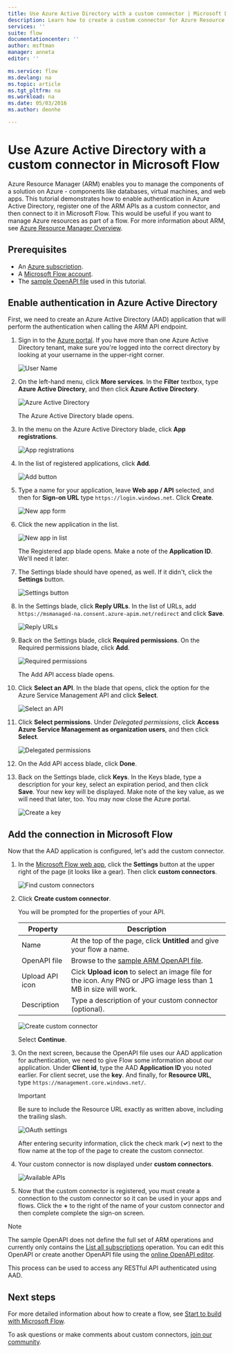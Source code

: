 ```yaml
---
title: Use Azure Active Directory with a custom connector | Microsoft Docs
description: Learn how to create a custom connector for Azure Resource Manager, with Azure Active Directory authentication.
services: ''
suite: flow
documentationcenter: ''
author: msftman
manager: anneta
editor: ''

ms.service: flow
ms.devlang: na
ms.topic: article
ms.tgt_pltfrm: na
ms.workload: na
ms.date: 05/03/2016
ms.author: deonhe

---
```

# Use Azure Active Directory with a custom connector in Microsoft Flow
Azure Resource Manager (ARM) enables you to manage the components of a solution on Azure - components like databases, virtual machines, and web apps. This tutorial demonstrates how to enable authentication in Azure Active Directory, register one of the ARM APIs as a custom connector, and then connect to it in Microsoft Flow. This would be useful if you want to manage Azure resources as part of a flow. For more information about ARM, see [Azure Resource Manager Overview](https://docs.microsoft.com/azure/azure-resource-manager/resource-group-overview).

## Prerequisites
* An [Azure subscription](https://azure.microsoft.com/free/).
* A [Microsoft Flow account](https://flow.microsoft.com).
* The [sample OpenAPI file](http://pwrappssamples.blob.core.windows.net/samples/AzureResourceManager.json) used in this tutorial.

## Enable authentication in Azure Active Directory
First, we need to create an Azure Active Directory (AAD) application that will perform the authentication when calling the ARM API endpoint.

1. Sign in to the [Azure portal](https://portal.azure.com).  If you have more than one Azure Active Directory tenant, make sure you're logged into the correct directory by looking at your username in the upper-right corner.
   
    ![User Name](./media/customapi-azure-resource-manager-tutorial/current-user.png)
2. On the left-hand menu, click **More services**.  In the **Filter** textbox, type **Azure Active Directory**, and then click **Azure Active Directory**.
   
    ![Azure Active Directory](./media/customapi-azure-resource-manager-tutorial/azureaad.png)
   
    The Azure Active Directory blade opens.   
3. In the menu on the Azure Active Directory blade, click **App registrations**.
   
    ![App registrations](./media/customapi-azure-resource-manager-tutorial/azureapplication.png)
4. In the list of registered applications, click **Add**.
   
    ![Add button](./media/customapi-azure-resource-manager-tutorial/add-app-btn.png)   
5. Type a name for your application, leave **Web app / API** selected, and then for **Sign-on URL** type `https://login.windows.net`.  Click **Create**.  
   
    ![New app form](./media/customapi-azure-resource-manager-tutorial/newapplication.png)
6. Click the new application in the list.
   
    ![New app in list](./media/customapi-azure-resource-manager-tutorial/newapplication2.png)
   
    The Registered app blade opens.  Make a note of the **Application ID**.  We'll need it later.
7. The Settings blade should have opened, as well.  If it didn't, click the **Settings** button.
   
    ![Settings button](./media/customapi-azure-resource-manager-tutorial/settings-btn.png)
8. In the Settings blade, click **Reply URLs**. In the list of URLs, add `https://msmanaged-na.consent.azure-apim.net/redirect` and click **Save**.
   
    ![Reply URLs](./media/customapi-azure-resource-manager-tutorial/reply-urls.png)
9. Back on the Settings blade, click **Required permissions**.  On the Required permissions blade, click **Add**.
   
    ![Required permissions](./media/customapi-azure-resource-manager-tutorial/permissions.png)
   
    The Add API access blade opens.
10. Click **Select an API**. In the blade that opens, click the option for the Azure Service Management API and click **Select**.
    
    ![Select an API](./media/customapi-azure-resource-manager-tutorial/permissions2.png)
11. Click **Select permissions**.  Under *Delegated permissions*, click **Access Azure Service Management as organization users**, and then click **Select**.
    
    ![Delegated permissions](./media/customapi-azure-resource-manager-tutorial/permissions3.png)
12. On the Add API access blade, click **Done**.
13. Back on the Settings blade, click **Keys**.  In the Keys blade, type a description for your key, select an expiration period, and then click **Save**.  Your new key will be displayed.  Make note of the key value, as we will need that later, too.  You may now close the Azure portal.
    
    ![Create a key](./media/customapi-azure-resource-manager-tutorial/configurekeys.png)

## Add the connection in Microsoft Flow
Now that the AAD application is configured, let's add the custom connector.

1. In the [Microsoft Flow web app](https://flow.microsoft.com/), click the **Settings** button at the upper right of the page (it looks like a gear).  Then click **custom connectors**.
   
    ![Find custom connectors](./media/customapi-azure-resource-manager-tutorial/finding-custom-apis.png)  
2. Click **Create custom connector**.  
   
    You will be prompted for the properties of your API.  
   
   | Property | Description |
   | --- | --- |
   | Name |At the top of the page, click **Untitled** and give your flow a name. |
   | OpenAPI file |Browse to the [sample ARM OpenAPI file](http://pwrappssamples.blob.core.windows.net/samples/AzureResourceManager.json). |
   | Upload API icon |Cick **Upload icon** to select an image file for the icon. Any PNG or JPG image less than 1 MB in size will work. |
   | Description |Type a description of your custom connector (optional). |
   
    ![Create custom connector](./media/customapi-azure-resource-manager-tutorial/create-custom-api.png)  
   
    Select **Continue**.
3. On the next screen, because the OpenAPI file uses our AAD application for authentication, we need to give Flow some information about our application.  Under **Client id**, type the AAD **Application ID** you noted earlier.  For client secret, use the **key**.  And finally, for **Resource URL**, type `https://management.core.windows.net/`.
   
   > [!IMPORTANT]
   > Be sure to include the Resource URL exactly as written above, including the trailing slash.
   > 
   > 
   
    ![OAuth settings](./media/customapi-azure-resource-manager-tutorial/oauth-settings.png)
   
    After entering security information, click the check mark (**&#x2713;**) next to the flow name at the top of the page to create the custom connector.
4. Your custom connector is now displayed under **custom connectors**.
   
    ![Available APIs](./media/customapi-azure-resource-manager-tutorial/list-custom-apis.png)  
5. Now that the custom connector is registered, you must create a connection to the custom connector so it can be used in your apps and flows.  Click the **+** to the right of the name of your custom connector and then complete complete the sign-on screen.

> [!NOTE]
> The sample OpenAPI does not define the full set of ARM operations and currently only contains the [List all subscriptions](https://msdn.microsoft.com/library/azure/dn790531.aspx) operation.  You can edit this OpenAPI or create another OpenAPI file using the [online OpenAPI editor](http://editor.swagger.io/).
> 
> This process can be used to access any RESTful API authenticated using AAD.
> 
> 

## Next steps
For more detailed information about how to create a flow, see [Start to build with Microsoft Flow](get-started-logic-flow.md).

To ask questions or make comments about custom connectors, [join our community](https://aka.ms/flow-community).

